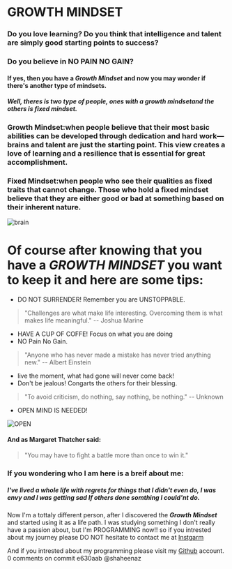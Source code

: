 # GROWTH MINDSET
### Do you love learning? Do you think that intelligence and talent are simply good starting points to success? 
### Do you believe in NO PAIN NO GAIN?
#### If yes, then you have a *Growth Mindset* and now you may wonder if there's another type of mindsets.
##### Well, theres is two type of people, ones with a *growth mindset*and the others is *fixed mindset*.
### Growth Mindset:when people believe that their most basic abilities can be developed through dedication and hard work—brains and talent are just the starting point. This view creates a love of learning and a resilience that is essential for great accomplishment.
### Fixed Mindset:when people who see their qualities as fixed traits that cannot change. Those who hold a fixed mindset believe that they are either good or bad at something based on their inherent nature. 

![brain](https://i2.wp.com/thebestbrainpossible.com/wp-content/uploads/2019/11/Untitled-design-17.png?ssl=1)
# Of course after knowing that you have a *GROWTH MINDSET* you want to keep it and here are some tips:
- DO NOT SURRENDER! Remember you are UNSTOPPABLE.
>"Challenges are what make life interesting. Overcoming them is what makes life meaningful." -- Joshua Marine
- HAVE A CUP OF COFFE! Focus on what you are doing 
- NO Pain No Gain.
>"Anyone who has never made a mistake has never tried anything new." -- Albert Einstein
- live the moment, what had gone will never come back!
- Don't be jealous! Congarts the others for their blessing.
> "To avoid criticism, do nothing, say nothing, be nothing." -- Unknown
- OPEN MIND IS NEEDED! 

![OPEN](https://www.insighttycoon.com/wp-content/uploads/2020/09/growth-mindset.jpg)
#### And as Margaret Thatcher said: 
>"You may have to fight a battle more than once to win it."
### If you wondering who I am here is a breif about me:
##### I've lived a whole life with regrets for things that I didn't even do,  I was envy and I was getting sad If others done somthing I could'nt do.
 Now I'm a tottaly different person, after I discovered the _**Growth Mindset**_ and started using it as a life path. 
I was studying something I don't really have a passion about, but I'm PROGRAMMING now!! so if you intrested about my journey please DO NOT hesitate to contact me at [Instgarm](https://www.instagram.com/shaheenaz_zuwayyed/)

And if you intrested about my programming please visit my [Github](https://github.com/shaheenaz) account.
0 comments on commit e630aab
@shaheenaz
 
